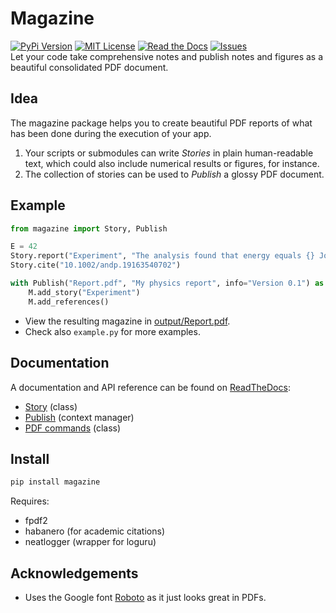 # Magazine
[![PyPi Version](https://img.shields.io/pypi/v/magazine.svg)](https://pypi.python.org/pypi/magazine/)
[![MIT License](https://img.shields.io/badge/License-MIT-blue.svg)](https://github.com/mschroen/magazine/blob/main/LICENSE)
[![Read the Docs](https://readthedocs.org/projects/magazine/badge/?version=latest)](https://magazine.readthedocs.io/en/latest/?badge=latest)
[![Issues](https://img.shields.io/github/issues-raw/mschroen/magazine.svg?maxAge=25000)](https://github.com/mschroen/magazine/issues)  
Let your code take comprehensive notes and publish notes and figures as a beautiful consolidated PDF document.

## Idea

The magazine package helps you to create beautiful PDF reports of what has been done during the execution of your app. 
1. Your scripts or submodules can write *Stories* in plain human-readable text, which could also include numerical results or figures, for instance.  
2. The collection of stories can be used to *Publish* a glossy PDF document.

## Example

```python
from magazine import Story, Publish

E = 42
Story.report("Experiment", "The analysis found that energy equals {} Joule.", E)
Story.cite("10.1002/andp.19163540702")

with Publish("Report.pdf", "My physics report", info="Version 0.1") as M:
    M.add_story("Experiment")
    M.add_references()
```

- View the resulting magazine in [output/Report.pdf](https://github.com/mschroen/magazine/blob/main/output/Report.pdf).
- Check also `example.py` for more examples.

## Documentation

A documentation and API reference can be found on [ReadTheDocs](https://magazine.readthedocs.io/en/latest):
- [Story](https://magazine.readthedocs.io/en/latest/#magazine.story.Story) (class)
- [Publish](https://magazine.readthedocs.io/en/latest/#magazine.publish.Publish) (context manager)
- [PDF commands](https://magazine.readthedocs.io/en/latest/#magazine.publish.PDF) (class)

## Install

```bash
pip install magazine
```

Requires:
- fpdf2
- habanero (for academic citations)
- neatlogger (wrapper for loguru)

## Acknowledgements

- Uses the Google font [Roboto](https://fonts.google.com/specimen/Roboto) as it just looks great in PDFs.